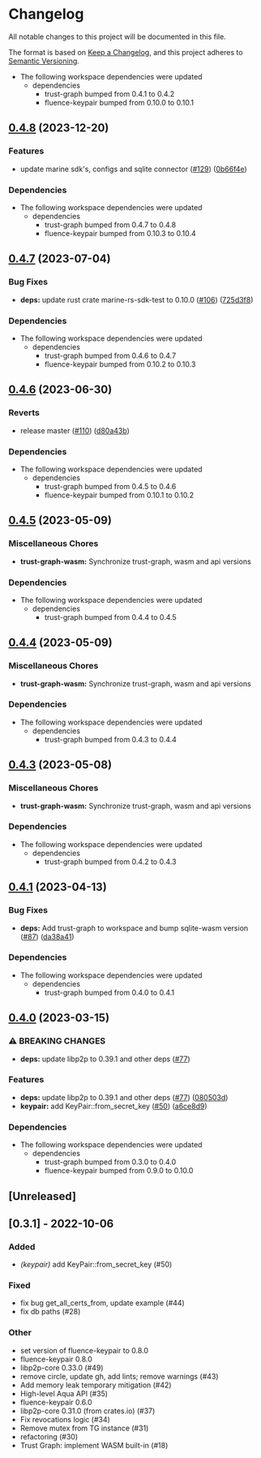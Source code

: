 # Changelog
All notable changes to this project will be documented in this file.

The format is based on [Keep a Changelog](https://keepachangelog.com/en/1.0.0/),
and this project adheres to [Semantic Versioning](https://semver.org/spec/v2.0.0.html).

* The following workspace dependencies were updated
  * dependencies
    * trust-graph bumped from 0.4.1 to 0.4.2
    * fluence-keypair bumped from 0.10.0 to 0.10.1

## [0.4.8](https://github.com/fluencelabs/trust-graph/compare/trust-graph-wasm-v0.4.7...trust-graph-wasm-v0.4.8) (2023-12-20)


### Features

* update marine sdk's, configs and sqlite connector ([#129](https://github.com/fluencelabs/trust-graph/issues/129)) ([0b66f4e](https://github.com/fluencelabs/trust-graph/commit/0b66f4e0536633879de46f69ac8391c72ece7e77))


### Dependencies

* The following workspace dependencies were updated
  * dependencies
    * trust-graph bumped from 0.4.7 to 0.4.8
    * fluence-keypair bumped from 0.10.3 to 0.10.4

## [0.4.7](https://github.com/fluencelabs/trust-graph/compare/trust-graph-wasm-v0.4.6...trust-graph-wasm-v0.4.7) (2023-07-04)


### Bug Fixes

* **deps:** update rust crate marine-rs-sdk-test to 0.10.0 ([#106](https://github.com/fluencelabs/trust-graph/issues/106)) ([725d3f8](https://github.com/fluencelabs/trust-graph/commit/725d3f8f48b3bf1ed8605e9ba2da5c966a145f0d))


### Dependencies

* The following workspace dependencies were updated
  * dependencies
    * trust-graph bumped from 0.4.6 to 0.4.7
    * fluence-keypair bumped from 0.10.2 to 0.10.3

## [0.4.6](https://github.com/fluencelabs/trust-graph/compare/trust-graph-wasm-v0.4.5...trust-graph-wasm-v0.4.6) (2023-06-30)


### Reverts

* release master ([#110](https://github.com/fluencelabs/trust-graph/issues/110)) ([d80a43b](https://github.com/fluencelabs/trust-graph/commit/d80a43bcff721aff8fadf3d2d5c252804ce27a6c))


### Dependencies

* The following workspace dependencies were updated
  * dependencies
    * trust-graph bumped from 0.4.5 to 0.4.6
    * fluence-keypair bumped from 0.10.1 to 0.10.2

## [0.4.5](https://github.com/fluencelabs/trust-graph/compare/trust-graph-wasm-v0.4.4...trust-graph-wasm-v0.4.5) (2023-05-09)


### Miscellaneous Chores

* **trust-graph-wasm:** Synchronize trust-graph, wasm and api versions


### Dependencies

* The following workspace dependencies were updated
  * dependencies
    * trust-graph bumped from 0.4.4 to 0.4.5

## [0.4.4](https://github.com/fluencelabs/trust-graph/compare/trust-graph-wasm-v0.4.3...trust-graph-wasm-v0.4.4) (2023-05-09)


### Miscellaneous Chores

* **trust-graph-wasm:** Synchronize trust-graph, wasm and api versions


### Dependencies

* The following workspace dependencies were updated
  * dependencies
    * trust-graph bumped from 0.4.3 to 0.4.4

## [0.4.3](https://github.com/fluencelabs/trust-graph/compare/trust-graph-wasm-v0.4.2...trust-graph-wasm-v0.4.3) (2023-05-08)


### Miscellaneous Chores

* **trust-graph-wasm:** Synchronize trust-graph, wasm and api versions


### Dependencies

* The following workspace dependencies were updated
  * dependencies
    * trust-graph bumped from 0.4.2 to 0.4.3

## [0.4.1](https://github.com/fluencelabs/trust-graph/compare/trust-graph-wasm-v0.4.0...trust-graph-wasm-v0.4.1) (2023-04-13)


### Bug Fixes

* **deps:** Add trust-graph to workspace and bump sqlite-wasm version ([#87](https://github.com/fluencelabs/trust-graph/issues/87)) ([da38a41](https://github.com/fluencelabs/trust-graph/commit/da38a41ba727a14774a71bba6612b1bf1f498db9))


### Dependencies

* The following workspace dependencies were updated
  * dependencies
    * trust-graph bumped from 0.4.0 to 0.4.1

## [0.4.0](https://github.com/fluencelabs/trust-graph/compare/trust-graph-wasm-v0.3.2...trust-graph-wasm-v0.4.0) (2023-03-15)


### ⚠ BREAKING CHANGES

* **deps:** update libp2p to 0.39.1 and other deps ([#77](https://github.com/fluencelabs/trust-graph/issues/77))

### Features

* **deps:** update libp2p to 0.39.1 and other deps ([#77](https://github.com/fluencelabs/trust-graph/issues/77)) ([080503d](https://github.com/fluencelabs/trust-graph/commit/080503dcfa2ecf8d09167ff9fe7f750fadf49035))
* **keypair:** add KeyPair::from_secret_key ([#50](https://github.com/fluencelabs/trust-graph/issues/50)) ([a6ce8d9](https://github.com/fluencelabs/trust-graph/commit/a6ce8d9eee20e1ea24eb27c38ac6df6d878292ae))


### Dependencies

* The following workspace dependencies were updated
  * dependencies
    * trust-graph bumped from 0.3.0 to 0.4.0
    * fluence-keypair bumped from 0.9.0 to 0.10.0

## [Unreleased]

## [0.3.1] - 2022-10-06

### Added
- *(keypair)* add KeyPair::from_secret_key (#50)

### Fixed
- fix bug get_all_certs_from, update example (#44)
- fix db paths (#28)

### Other
- set version of fluence-keypair to 0.8.0
- fluence-keypair 0.8.0
- libp2p-core 0.33.0 (#49)
- remove circle, update gh, add lints; remove warnings (#43)
- Add memory leak temporary mitigation (#42)
- High-level Aqua API (#35)
- fluence-keypair 0.6.0
- libp2p-core 0.31.0 (from crates.io) (#37)
- Fix revocations logic (#34)
- Remove mutex from TG instance (#31)
- refactoring (#30)
- Trust Graph: implement WASM built-in (#18)
